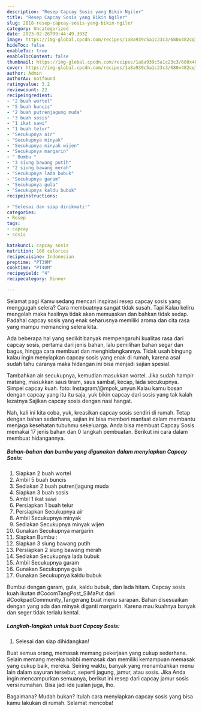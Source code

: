 ```yaml
---
description: "Resep Capcay Sosis yang Bikin Ngiler"
title: "Resep Capcay Sosis yang Bikin Ngiler"
slug: 2818-resep-capcay-sosis-yang-bikin-ngiler
category: Uncategorized
date: 2023-02-26T09:44:49.393Z
image: https://img-global.cpcdn.com/recipes/1a8a939c5a1c23c3/680x482cq70/capcay-sosis-foto-resep-utama.jpg
hideToc: false
enableToc: true
enableTocContent: false
thumbnail: https://img-global.cpcdn.com/recipes/1a8a939c5a1c23c3/680x482cq70/capcay-sosis-foto-resep-utama.jpg
cover: https://img-global.cpcdn.com/recipes/1a8a939c5a1c23c3/680x482cq70/capcay-sosis-foto-resep-utama.jpg
author: Admin
authorAv: notfound
ratingvalue: 3.2
reviewcount: 22
recipeingredient:
- "2 buah wortel"
- "5 buah buncis"
- "2 buah putrenjagung muda"
- "3 buah sosis"
- "1 ikat sawi"
- "1 buah telur"
- "Secukupnya air"
- "Secukupnya minyak"
- "Secukupnya minyak wijen"
- "Secukupnya margarin"
- " Bumbu "
- "3 siung bawang putih"
- "2 siung bawang merah"
- "Secukupnya lada bubuk"
- "Secukupnya garam"
- "Secukupnya gula"
- "Secukupnya kaldu bubuk"
recipeinstructions:

- "Selesai dan siap dinikmati!"
categories:
- Resep
tags:
- capcay
- sosis

katakunci: capcay sosis 
nutrition: 160 calories
recipecuisine: Indonesian
preptime: "PT39M"
cooktime: "PT40M"
recipeyield: "4"
recipecategory: Dinner

---
```



Selamat pagi Kamu sedang mencari inspirasi resep capcay sosis yang menggugah selera? Cara membuatnya sangat tidak susah. Tapi Kalau keliru mengolah maka hasilnya tidak akan memuaskan dan bahkan tidak sedap. Padahal capcay sosis yang enak seharusnya memiliki aroma dan cita rasa yang mampu memancing selera kita.


Ada beberapa hal yang sedikit banyak mempengaruhi kualitas rasa dari capcay sosis, pertama dari jenis bahan, lalu pemilihan bahan segar dan bagus, hingga cara membuat dan menghidangkannya. Tidak usah bingung kalau ingin menyiapkan capcay sosis yang enak di rumah, karena asal sudah tahu caranya maka hidangan ini bisa menjadi sajian spesial.

Tambahkan air secukupnya, kemudian masukkan wortel. Jika sudah hampir matang, masukkan saus tiram, saus sambal, kecap, lada secukupnya. Simpel capcay kuah. foto: Instagram/@mpok_unyun Kalau kamu bosan dengan capcay yang itu itu saja, yuk bikin capcay dari sosis yang tak kalah lezatnya Sajikan capcay sosis dengan nasi hangat.


Nah, kali ini kita coba, yuk, kreasikan capcay sosis sendiri di rumah. Tetap dengan bahan sederhana, sajian ini bisa memberi manfaat dalam membantu menjaga kesehatan tubuhmu sekeluarga. Anda bisa membuat Capcay Sosis memakai 17 jenis bahan dan 0 langkah pembuatan. Berikut ini cara dalam membuat hidangannya.

<!--inarticleads1-->

##### Bahan-bahan dan bumbu yang digunakan dalam menyiapkan Capcay Sosis:

1. Siapkan 2 buah wortel
1. Ambil 5 buah buncis
1. Sediakan 2 buah putren/jagung muda
1. Siapkan 3 buah sosis
1. Ambil 1 ikat sawi
1. Persiapkan 1 buah telur
1. Persiapkan Secukupnya air
1. Ambil Secukupnya minyak
1. Sediakan Secukupnya minyak wijen
1. Gunakan Secukupnya margarin
1. Siapkan  Bumbu :
1. Siapkan 3 siung bawang putih
1. Persiapkan 2 siung bawang merah
1. Sediakan Secukupnya lada bubuk
1. Ambil Secukupnya garam
1. Gunakan Secukupnya gula
1. Gunakan Secukupnya kaldu bubuk


Bumbui dengan garam, gula, kaldu bubuk, dan lada hitam. Capcay sosis kuah ikutan #CocomTangPost_SiMaPut dari #CookpadCommunity_Tangerang buat menu sarapan. Bahan disesuaikan dengan yang ada dan minyak diganti margarin. Karena mau kuahnya banyak dan seger tidak terlalu kental. 

<!--inarticleads2-->

##### Langkah-langkah untuk buat Capcay Sosis:


1. Selesai dan siap dihidangkan!

Buat semua orang, memasak memang pekerjaan yang cukup sederhana. Selain memang mereka hobbi memasak dan memiliki kemampuan memasak yang cukup baik, mereka. Seiring waktu, banyak yang menambahkan menu lain dalam sayuran tersebut, seperti jagung, jamur, atau sosis. Jika Anda ingin mencampurkan semuanya, berikut ini resep dari capcay jamur sosis versi rumahan. Bisa jadi ide jualan juga, lho. 

Bagaimana? Mudah bukan? Itulah cara menyiapkan capcay sosis yang bisa kamu lakukan di rumah. Selamat mencoba!
